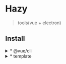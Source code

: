 # Hazy

> tools(vue + electron)

## Install

<!-- @vue/cli -->
<details>
<summary>* @vue/cli</summary>

```bash
# yarn global add @vue/cli
# or
npm i -g @vue/cli

vue create hazy

cd hazy
yarn
# yarn serve [--open]
yarn dev
```

</details>

<!-- template -->

<details>
<summary>* template</summary>

```bash
yarn add pug pug-plain-loader --dev

```

</details>
